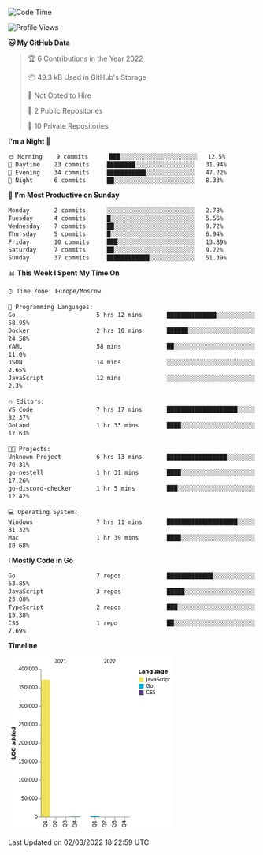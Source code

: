 <!--START_SECTION:waka-->
![Code Time](http://img.shields.io/badge/Code%20Time-197%20hrs%202%20mins-blue)

![Profile Views](http://img.shields.io/badge/Profile%20Views-2-blue)

**🐱 My GitHub Data** 

> 🏆 6 Contributions in the Year 2022
 > 
> 📦 49.3 kB Used in GitHub's Storage 
 > 
> 🚫 Not Opted to Hire
 > 
> 📜 2 Public Repositories 
 > 
> 🔑 10 Private Repositories  
 > 
**I'm a Night 🦉** 

```text
🌞 Morning    9 commits      ███░░░░░░░░░░░░░░░░░░░░░░   12.5% 
🌆 Daytime    23 commits     ████████░░░░░░░░░░░░░░░░░   31.94% 
🌃 Evening    34 commits     ███████████░░░░░░░░░░░░░░   47.22% 
🌙 Night      6 commits      ██░░░░░░░░░░░░░░░░░░░░░░░   8.33%

```
📅 **I'm Most Productive on Sunday** 

```text
Monday       2 commits      ░░░░░░░░░░░░░░░░░░░░░░░░░   2.78% 
Tuesday      4 commits      █░░░░░░░░░░░░░░░░░░░░░░░░   5.56% 
Wednesday    7 commits      ██░░░░░░░░░░░░░░░░░░░░░░░   9.72% 
Thursday     5 commits      █░░░░░░░░░░░░░░░░░░░░░░░░   6.94% 
Friday       10 commits     ███░░░░░░░░░░░░░░░░░░░░░░   13.89% 
Saturday     7 commits      ██░░░░░░░░░░░░░░░░░░░░░░░   9.72% 
Sunday       37 commits     ████████████░░░░░░░░░░░░░   51.39%

```


📊 **This Week I Spent My Time On** 

```text
⌚︎ Time Zone: Europe/Moscow

💬 Programming Languages: 
Go                       5 hrs 12 mins       ██████████████░░░░░░░░░░░   58.95% 
Docker                   2 hrs 10 mins       ██████░░░░░░░░░░░░░░░░░░░   24.58% 
YAML                     58 mins             ██░░░░░░░░░░░░░░░░░░░░░░░   11.0% 
JSON                     14 mins             ░░░░░░░░░░░░░░░░░░░░░░░░░   2.65% 
JavaScript               12 mins             ░░░░░░░░░░░░░░░░░░░░░░░░░   2.3%

🔥 Editors: 
VS Code                  7 hrs 17 mins       ████████████████████░░░░░   82.37% 
GoLand                   1 hr 33 mins        ████░░░░░░░░░░░░░░░░░░░░░   17.63%

🐱‍💻 Projects: 
Unknown Project          6 hrs 13 mins       █████████████████░░░░░░░░   70.31% 
go-nestell               1 hr 31 mins        ████░░░░░░░░░░░░░░░░░░░░░   17.26% 
go-discord-checker       1 hr 5 mins         ███░░░░░░░░░░░░░░░░░░░░░░   12.42%

💻 Operating System: 
Windows                  7 hrs 11 mins       ████████████████████░░░░░   81.32% 
Mac                      1 hr 39 mins        ████░░░░░░░░░░░░░░░░░░░░░   18.68%

```

**I Mostly Code in Go** 

```text
Go                       7 repos             █████████████░░░░░░░░░░░░   53.85% 
JavaScript               3 repos             █████░░░░░░░░░░░░░░░░░░░░   23.08% 
TypeScript               2 repos             ███░░░░░░░░░░░░░░░░░░░░░░   15.38% 
CSS                      1 repo              ██░░░░░░░░░░░░░░░░░░░░░░░   7.69%

```


**Timeline**

![Chart not found](https://raw.githubusercontent.com/jeezft/jeezft/main/charts/bar_graph.png) 


 Last Updated on 02/03/2022 18:22:59 UTC
<!--END_SECTION:waka-->
